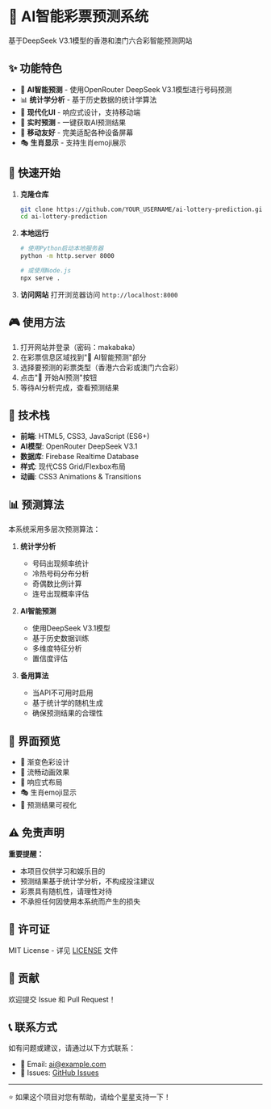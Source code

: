 # 🎯 AI智能彩票预测系统

基于DeepSeek V3.1模型的香港和澳门六合彩智能预测网站

## ✨ 功能特色

- 🤖 **AI智能预测** - 使用OpenRouter DeepSeek V3.1模型进行号码预测
- 📊 **统计学分析** - 基于历史数据的统计学算法
- 🎨 **现代化UI** - 响应式设计，支持移动端
- 🔮 **实时预测** - 一键获取AI预测结果
- 📱 **移动友好** - 完美适配各种设备屏幕
- 🎭 **生肖显示** - 支持生肖emoji展示

## 🚀 快速开始

1. **克隆仓库**
   ```bash
   git clone https://github.com/YOUR_USERNAME/ai-lottery-prediction.git
   cd ai-lottery-prediction
   ```

2. **本地运行**
   ```bash
   # 使用Python启动本地服务器
   python -m http.server 8000
   
   # 或使用Node.js
   npx serve .
   ```

3. **访问网站**
   打开浏览器访问 `http://localhost:8000`

## 🎮 使用方法

1. 打开网站并登录（密码：makabaka）
2. 在彩票信息区域找到"🤖 AI智能预测"部分
3. 选择要预测的彩票类型（香港六合彩或澳门六合彩）
4. 点击"🔮 开始AI预测"按钮
5. 等待AI分析完成，查看预测结果

## 🔧 技术栈

- **前端**: HTML5, CSS3, JavaScript (ES6+)
- **AI模型**: OpenRouter DeepSeek V3.1
- **数据库**: Firebase Realtime Database
- **样式**: 现代CSS Grid/Flexbox布局
- **动画**: CSS3 Animations & Transitions

## 📊 预测算法

本系统采用多层次预测算法：

1. **统计学分析**
   - 号码出现频率统计
   - 冷热号码分布分析
   - 奇偶数比例计算
   - 连号出现概率评估

2. **AI智能预测**
   - 使用DeepSeek V3.1模型
   - 基于历史数据训练
   - 多维度特征分析
   - 置信度评估

3. **备用算法**
   - 当API不可用时启用
   - 基于统计学的随机生成
   - 确保预测结果的合理性

## 🎨 界面预览

- 🌈 渐变色彩设计
- 💫 流畅动画效果
- 📱 响应式布局
- 🎭 生肖emoji显示
- 🔮 预测结果可视化

## ⚠️ 免责声明

**重要提醒：**
- 本项目仅供学习和娱乐目的
- 预测结果基于统计学分析，不构成投注建议
- 彩票具有随机性，请理性对待
- 不承担任何因使用本系统而产生的损失

## 📄 许可证

MIT License - 详见 [LICENSE](LICENSE) 文件

## 🤝 贡献

欢迎提交 Issue 和 Pull Request！

## 📞 联系方式

如有问题或建议，请通过以下方式联系：
- 📧 Email: ai@example.com
- 🐛 Issues: [GitHub Issues](https://github.com/YOUR_USERNAME/ai-lottery-prediction/issues)

---

⭐ 如果这个项目对您有帮助，请给个星星支持一下！